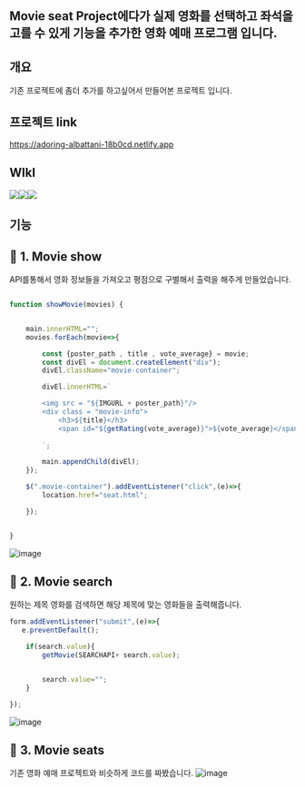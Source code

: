 ## Movie seat Project에다가 실제 영화를 선택하고 좌석을 고를 수 있게 기능을 추가한 영화 예매 프로그램 입니다. 

## 개요
기존 프로젝트에 좀더 추가를 하고싶어서 만들어본 프로젝트 입니다.

## 프로젝트 link
https://adoring-albattani-18b0cd.netlify.app

## Wlkl
<img src="https://img.shields.io/badge/html-E34F26?style=for-the-badge&logo=html5&logoColor=white"><img src="https://img.shields.io/badge/css-1572B6?style=for-the-badge&logo=css3&logoColor=white"><img src="https://img.shields.io/badge/javascript-F7DF1E?style=for-the-badge&logo=javascript&logoColor=black">


## 기능

## 📃 1. Movie show
API를통해서 영화 정보들을 가져오고  평점으로 구별해서 출력을 해주게 만들었습니다.

```javascript

function showMovie(movies) {


    main.innerHTML="";
    movies.forEach(movie=>{

        const {poster_path , title , vote_average} = movie;
        const divEl = document.createElement("div");
        divEl.className="movie-container";

        divEl.innerHTML=`

        <img src = "${IMGURL + poster_path}"/>
        <div class = "movie-info">
            <h3>${title}</h3>
            <span id="${getRating(vote_average)}">${vote_average}</span>
            
        `;

        main.appendChild(divEl);
    });

    $(".movie-container").addEventListener("click",(e)=>{
        location.href="seat.html";

    });


}
```

![image](https://user-images.githubusercontent.com/74364667/149247942-dd0d4057-587d-45f5-ad4d-973624d41ae1.png)




## 📃 2. Movie search
원하는 제목 영화를 검색하면 해당 제목에 맞는 영화들을 출력해줍니다.

```javascript
form.addEventListener("submit",(e)=>{
   e.preventDefault();

    if(search.value){
        getMovie(SEARCHAPI+ search.value);


        search.value="";
    }

});

```
![image](https://user-images.githubusercontent.com/74364667/149248016-fdeedb75-8509-4bc3-a2ed-604d7f961567.png)


## 📃 3. Movie seats
기존 영화 예매 프로젝트와 비슷하게 코드를 짜봤습니다.
![image](https://user-images.githubusercontent.com/74364667/149248085-c57e13e3-634e-43c2-8494-b611acaf8633.png)
